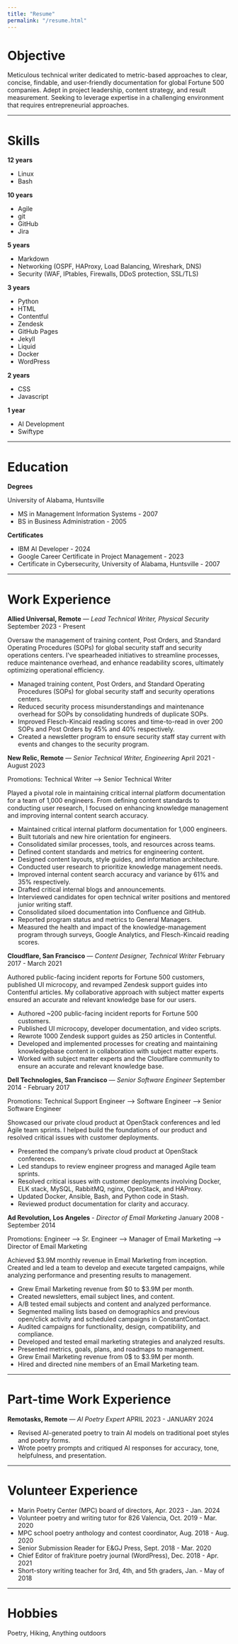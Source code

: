 ```yaml
---
title: "Resume"
permalink: "/resume.html"
---
```


# Objective

Meticulous technical writer dedicated to metric-based approaches to clear, concise, findable, and user-friendly documentation for global Fortune 500 companies. Adept in project leadership, content strategy, and result measurement. Seeking to leverage expertise in a challenging environment that requires entrepreneurial approaches.

---

# Skills

**12 years**
- Linux
- Bash

**10 years**
- Agile
- git
- GitHub
- Jira
  
**5 years**
- Markdown
- Networking (OSPF, HAProxy, Load Balancing, Wireshark, DNS)
- Security (WAF, IPtables, Firewalls, DDoS protection, SSL/TLS)  

**3 years**
- Python
- HTML
- Contentful
- Zendesk
- GitHub Pages
- Jekyll
- Liquid
- Docker
- WordPress

**2 years**
- CSS
- Javascript

**1 year**
- AI Development
- Swiftype

---

# Education

**Degrees**

University of Alabama, Huntsville

- MS in Management Information Systems - 2007
- BS in Business Administration - 2005

**Certificates**

- IBM AI Developer - 2024
- Google Career Certificate in Project Management - 2023
- Certificate in Cybersecurity, University of Alabama, Huntsville - 2007

---

# Work Experience

**Allied Universal, Remote** — *Lead Technical Writer, Physical Security*
September 2023 - Present

Oversaw the management of training content, Post Orders, and Standard Operating Procedures (SOPs) for global security staff and security operations centers. I've spearheaded initiatives to streamline processes, reduce maintenance overhead, and enhance readability scores, ultimately optimizing operational efficiency.

- Managed training content, Post Orders, and Standard Operating Procedures (SOPs) for global security staff and security operations centers.
- Reduced security process misunderstandings and maintenance overhead for SOPs by consolidating hundreds of duplicate SOPs.
- Improved Flesch-Kincaid reading scores and time-to-read in over 200 SOPs and Post Orders by 45% and 40% respectively.
- Created a newsletter program to ensure security staff stay current with events and changes to the security program.

**New Relic, Remote** — *Senior Technical Writer, Engineering*
April 2021 - August 2023

Promotions: Technical Writer --> Senior Technical Writer

Played a pivotal role in maintaining critical internal platform documentation for a team of 1,000 engineers. From defining content standards to conducting user research, I focused on enhancing knowledge management and improving internal content search accuracy.

- Maintained critical internal platform documentation for 1,000 engineers.
- Built tutorials and new hire orientation for engineers.
- Consolidated similar processes, tools, and resources across teams.
- Defined content standards and metrics for engineering content.
- Designed content layouts, style guides, and information architecture.
- Conducted user research to prioritize knowledge management needs.
- Improved internal content search accuracy and variance by 61% and 35% respectively.
- Drafted critical internal blogs and announcements. 
- Interviewed candidates for open technical writer positions and mentored junior writing staff.
- Consolidated siloed documentation into Confluence and GitHub.
- Reported program status and metrics to General Managers.
- Measured the health and impact of the knowledge-management program through surveys, Google Analytics, and Flesch-Kincaid reading scores.

**Cloudflare, San Francisco** — *Content Designer, Technical Writer*
February 2017 - March 2021

Authored public-facing incident reports for Fortune 500 customers, published UI microcopy, and revamped Zendesk support guides into Contentful articles. My collaborative approach with subject matter experts ensured an accurate and relevant knowledge base for our users.

- Authored ~200 public-facing incident reports for Fortune 500 customers.
- Published UI microcopy, developer documentation, and video scripts.
- Rewrote 1000 Zendesk support guides as 250 articles in Contentful. 
- Developed and implemented processes for creating and maintaining knowledgebase content in collaboration with subject matter experts.
- Worked with subject matter experts and the Cloudflare community to ensure an accurate and relevant knowledge base.

**Dell Technologies, San Francisco** — *Senior Software Engineer*
September 2014 - February 2017

Promotions: Technical Support Engineer --> Software Engineer --> Senior Software Engineer

Showcased our private cloud product at OpenStack conferences and led Agile team sprints. I helped build the foundations of our product and resolved critical issues with customer deployments.

- Presented the company’s private cloud product at OpenStack conferences.
- Led standups to review engineer progress and managed Agile team sprints.
- Resolved critical issues with customer deployments involving Docker, ELK stack, MySQL, RabbitMQ, nginx, OpenStack, and HAProxy. 
- Updated Docker, Ansible, Bash, and Python code in Stash.
- Reviewed product documentation for clarity and accuracy.

**Ad Revolution, Los Angeles** - *Director of Email Marketing*
January 2008 - September 2014

Promotions: Engineer --> Sr. Engineer --> Manager of Email Marketing --> Director of Email Marketing

Achieved $3.9M monthly revenue in Email Marketing from inception. Created and led a team to develop and execute targeted campaigns, while analyzing performance and presenting results to management.

- Grew Email Marketing revenue from $0 to $3.9M per month.
- Created newsletters, email subject lines, and content.
- A/B tested email subjects and content and analyzed performance.
- Segmented mailing lists based on demographics and previous open/click activity and scheduled campaigns in ConstantContact.
- Audited campaigns for functionality, design, compatibility, and compliance.
- Developed and tested email marketing strategies and analyzed results.
- Presented metrics, goals, plans, and roadmaps to management.
- Grew Email Marketing revenue from 0$ to $3.9M per month.
- Hired and directed nine members of an Email Marketing team.

---

# Part-time Work Experience

**Remotasks, Remote** — *AI Poetry Expert*
APRIL 2023 - JANUARY 2024
- Revised AI-generated poetry to train AI models on traditional poet styles and poetry forms.
- Wrote poetry prompts and critiqued AI responses for accuracy, tone, helpfulness, and presentation.

---

# Volunteer Experience

- Marin Poetry Center (MPC) board of directors, Apr. 2023 - Jan. 2024
- Volunteer poetry and writing tutor for 826 Valencia, Oct. 2019 - Mar. 2020
- MPC school poetry anthology and contest coordinator, Aug. 2018 - Aug. 2020
- Senior Submission Reader for E&GJ Press, Sept. 2018 - Mar. 2020
- Chief Editor of frak\ture poetry journal (WordPress), Dec. 2018 - Apr. 2021
- Short-story writing teacher for 3rd, 4th, and 5th graders, Jan. - May of 2018

---

# Hobbies

Poetry, Hiking, Anything outdoors
